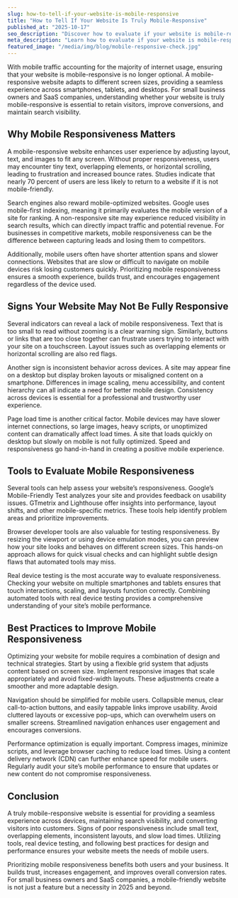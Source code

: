 ```yaml
---
slug: how-to-tell-if-your-website-is-mobile-responsive
title: "How to Tell If Your Website Is Truly Mobile-Responsive"
published_at: "2025-10-17"
seo_description: "Discover how to evaluate if your website is mobile-responsive. Learn mobile-first design principles, tools to test responsiveness, optimize navigation and performance, and improve user experience for small businesses and SaaS websites."
meta_description: "Learn how to evaluate if your website is mobile-responsive, why mobile-first design matters, and actionable steps to improve the user experience on all devices."
featured_image: "/media/img/blog/mobile-responsive-check.jpg"
---
```


With mobile traffic accounting for the majority of internet usage, ensuring that your website is mobile-responsive is no longer optional. A mobile-responsive website adapts to different screen sizes, providing a seamless experience across smartphones, tablets, and desktops. For small business owners and SaaS companies, understanding whether your website is truly mobile-responsive is essential to retain visitors, improve conversions, and maintain search visibility.

## Why Mobile Responsiveness Matters

A mobile-responsive website enhances user experience by adjusting layout, text, and images to fit any screen. Without proper responsiveness, users may encounter tiny text, overlapping elements, or horizontal scrolling, leading to frustration and increased bounce rates. Studies indicate that nearly 70 percent of users are less likely to return to a website if it is not mobile-friendly.

Search engines also reward mobile-optimized websites. Google uses mobile-first indexing, meaning it primarily evaluates the mobile version of a site for ranking. A non-responsive site may experience reduced visibility in search results, which can directly impact traffic and potential revenue. For businesses in competitive markets, mobile responsiveness can be the difference between capturing leads and losing them to competitors.

Additionally, mobile users often have shorter attention spans and slower connections. Websites that are slow or difficult to navigate on mobile devices risk losing customers quickly. Prioritizing mobile responsiveness ensures a smooth experience, builds trust, and encourages engagement regardless of the device used.

## Signs Your Website May Not Be Fully Responsive

Several indicators can reveal a lack of mobile responsiveness. Text that is too small to read without zooming is a clear warning sign. Similarly, buttons or links that are too close together can frustrate users trying to interact with your site on a touchscreen. Layout issues such as overlapping elements or horizontal scrolling are also red flags.

Another sign is inconsistent behavior across devices. A site may appear fine on a desktop but display broken layouts or misaligned content on a smartphone. Differences in image scaling, menu accessibility, and content hierarchy can all indicate a need for better mobile design. Consistency across devices is essential for a professional and trustworthy user experience.

Page load time is another critical factor. Mobile devices may have slower internet connections, so large images, heavy scripts, or unoptimized content can dramatically affect load times. A site that loads quickly on desktop but slowly on mobile is not fully optimized. Speed and responsiveness go hand-in-hand in creating a positive mobile experience.

## Tools to Evaluate Mobile Responsiveness

Several tools can help assess your website’s responsiveness. Google’s Mobile-Friendly Test analyzes your site and provides feedback on usability issues. GTmetrix and Lighthouse offer insights into performance, layout shifts, and other mobile-specific metrics. These tools help identify problem areas and prioritize improvements.

Browser developer tools are also valuable for testing responsiveness. By resizing the viewport or using device emulation modes, you can preview how your site looks and behaves on different screen sizes. This hands-on approach allows for quick visual checks and can highlight subtle design flaws that automated tools may miss.

Real device testing is the most accurate way to evaluate responsiveness. Checking your website on multiple smartphones and tablets ensures that touch interactions, scaling, and layouts function correctly. Combining automated tools with real device testing provides a comprehensive understanding of your site’s mobile performance.

## Best Practices to Improve Mobile Responsiveness

Optimizing your website for mobile requires a combination of design and technical strategies. Start by using a flexible grid system that adjusts content based on screen size. Implement responsive images that scale appropriately and avoid fixed-width layouts. These adjustments create a smoother and more adaptable design.

Navigation should be simplified for mobile users. Collapsible menus, clear call-to-action buttons, and easily tappable links improve usability. Avoid cluttered layouts or excessive pop-ups, which can overwhelm users on smaller screens. Streamlined navigation enhances user engagement and encourages conversions.

Performance optimization is equally important. Compress images, minimize scripts, and leverage browser caching to reduce load times. Using a content delivery network (CDN) can further enhance speed for mobile users. Regularly audit your site’s mobile performance to ensure that updates or new content do not compromise responsiveness.

## Conclusion

A truly mobile-responsive website is essential for providing a seamless experience across devices, maintaining search visibility, and converting visitors into customers. Signs of poor responsiveness include small text, overlapping elements, inconsistent layouts, and slow load times. Utilizing tools, real device testing, and following best practices for design and performance ensures your website meets the needs of mobile users.

Prioritizing mobile responsiveness benefits both users and your business. It builds trust, increases engagement, and improves overall conversion rates. For small business owners and SaaS companies, a mobile-friendly website is not just a feature but a necessity in 2025 and beyond.
